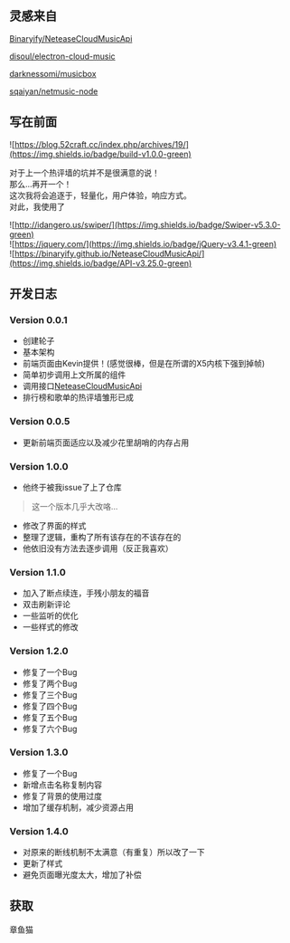 ## 灵感来自

[Binaryify/NeteaseCloudMusicApi](https://github.com/Binaryify/NeteaseCloudMusicApi)

[disoul/electron-cloud-music](https://github.com/disoul/electron-cloud-music)

[darknessomi/musicbox](https://github.com/darknessomi/musicbox)

[sqaiyan/netmusic-node](https://github.com/sqaiyan/netmusic-node)

## 写在前面

![https://blog.52craft.cc/index.php/archives/19/](https://img.shields.io/badge/build-v1.0.0-green)

对于上一个热评墙的坑并不是很满意的说！  
那么...再开一个！   
这次我将会追逐于，轻量化，用户体验，响应方式。    
对此，我使用了

![http://idangero.us/swiper/](https://img.shields.io/badge/Swiper-v5.3.0-green)     
![https://jquery.com/](https://img.shields.io/badge/jQuery-v3.4.1-green)    
![https://binaryify.github.io/NeteaseCloudMusicApi/](https://img.shields.io/badge/API-v3.25.0-green)    

## 开发日志

### Version 0.0.1

- 创建轮子
- 基本架构
 - 前端页面由Kevin提供！(感觉很棒，但是在所谓的X5内核下强到掉帧)
 - 简单初步调用上文所属的组件
- 调用接口[NeteaseCloudMusicApi](https://binaryify.github.io/NeteaseCloudMusicApi/)
- 排行榜和歌单的热评墙雏形已成

### Version 0.0.5

- 更新前端页面适应以及减少花里胡哨的内存占用

### Version 1.0.0

- 他终于被我issue了上了仓库
> 这一个版本几乎大改咯...
- 修改了界面的样式
- 整理了逻辑，重构了所有该存在的不该存在的
- 他依旧没有方法去逐步调用（反正我喜欢）

### Version 1.1.0

- 加入了断点续连，手残小朋友的福音
- 双击刷新评论
- 一些监听的优化
- 一些样式的修改

### Version 1.2.0

- 修复了一个Bug
- 修复了两个Bug
- 修复了三个Bug
- 修复了四个Bug
- 修复了五个Bug
- 修复了六个Bug

### Version 1.3.0

- 修复了一个Bug
- 新增点击名称复制内容
- 修复了背景的使用过度
- 增加了缓存机制，减少资源占用

### Version 1.4.0

- 对原来的断线机制不太满意（有重复）所以改了一下
- 更新了样式
- 避免页面曝光度太大，增加了补偿

## 获取

章鱼猫